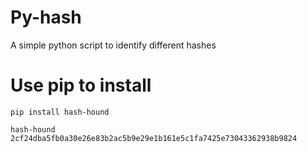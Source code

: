 # Py-hash
A simple python script to identify different hashes 

# Use pip to install 
```pip install hash-hound```

```hash-hound 2cf24dba5fb0a30e26e83b2ac5b9e29e1b161e5c1fa7425e73043362938b9824```
